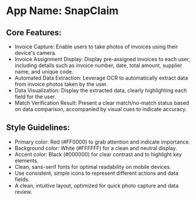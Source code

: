 # **App Name**: SnapClaim

## Core Features:

- Invoice Capture: Enable users to take photos of invoices using their device's camera.
- Invoice Assignment Display: Display pre-assigned invoices to each user, including details such as invoice number, date, total amount, supplier name, and unique code.
- Automated Data Extraction: Leverage OCR to automatically extract data from invoice photos taken by the user.
- Data Visualization: Display the extracted data, clearly highlighting each field for the user.
- Match Verification Result: Present a clear match/no-match status based on data comparison, accompanied by visual cues to indicate accuracy.

## Style Guidelines:

- Primary color: Red (#FF0000) to grab attention and indicate importance.
- Background color: White (#FFFFFF) for a clean and neutral display.
- Accent color: Black (#000000) for clear contrast and to highlight key elements.
- Clean, sans-serif fonts for optimal readability on mobile devices.
- Use consistent, simple icons to represent different actions and data fields.
- A clean, intuitive layout, optimized for quick photo capture and data review.